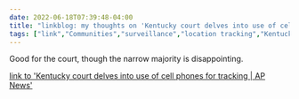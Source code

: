 ---date: 2022-06-18T07:39:48-04:00title: "linkblog: my thoughts on 'Kentucky court delves into use of cell phones for tracking | AP News'"tags: ["link","Communities","surveillance","location tracking","Kentucky","Kentucky Supreme Court"]---Good for the court, though the narrow majority is disappointing. [link to 'Kentucky court delves into use of cell phones for tracking | AP News'](https://apnews.com/article/technology-kentucky-supreme-court-robbery-government-and-politics-4377ab317dbed3aa77824e39f52e94d7?)